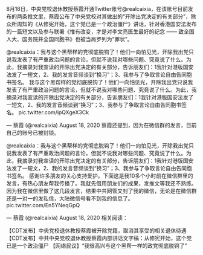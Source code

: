8月18日，中央党校退休教授蔡霞开通Twitter账号@realcaixia，在该账号目前发布的两条推文里，蔡霞公布了中央党校对其做出的“开除出党决定的有关部分”，除众所周知的《从修宪开始，这个党已是一个政治僵尸》讲话，针对香港国安法发布的一篇短文以及参与联署《惟有改变，才是对李文亮医生最好的纪念 —— 致全国人大、国务院并全国同胞书》也被当局罗列为“罪状”。

@realcaixia：我与这个黑帮样的党彻底脱钩了！他们一向怕见光，开除我出党只说我发表了有严重政治问题的言论，但就不说我对哪些问题、究竟说了什么。为此，我摘录对我宣读的开除出党决定的有关部分，告诉朋友们：1我针对港版国安法发了一短文，2、我的发言音频谈到“换习”；3、我参与了争取言论自由告同胞书签名。 我与这个黑帮样的党彻底脱钩了！他们一向怕见光，开除我出党只说我发表了有严重政治问题的言论，但就不说我对哪些问题、究竟说了什么。为此，我摘录对我宣读的开除出党决定的有关部分，告诉朋友们：1我针对港版国安法发了一短文，2、我的发言音频谈到“换习”；3、我参与了争取言论自由告同胞书签名。 pic.twitter.com/ipQXgeX3Ck

&mdash; 蔡霞 (@realcaixia) August 18, 2020   蔡霞还提到，因为在微信群的发言，目前自己的账号已被封锁。

@realcaixia：我与这个黑帮样的党彻底脱钩了！他们一向怕见光，开除我出党只说我发表了有严重政治问题的言论，但就不说我对哪些问题、究竟说了什么。为此，我摘录对我宣读的开除出党决定的有关部分，告诉朋友们：1我针对港版国安法发了一短文，2、我的发言音频谈到“换习”；3、我参与了争取言论自由告同胞书签名。 感谢许多朋友的关心支持爱护。下面这是我10多个小时前在微信群里的发言，有热心朋友帮我传播了。我就先借用朋友们的成果，发推文等我还不熟练。因为我在微信里做了这几段发言，结果中共网管又封了我的微信，无论是在微信群还是一对一的发私信，大陆微信号看不到我的信息了。 pic.twitter.com/En5YNeqGpQ

&mdash; 蔡霞 (@realcaixia) August 18, 2020  相关阅读：

【CDT发布】中央党校退休教授蔡霞被开除党籍，取消其享受的相关退休待遇 【CDT发布】中共中央党校退休教授蔡霞内部讲话文字稿：从修宪开始，这个党已是一个政治僵尸 【网络民议】“我很高兴与这个黑帮一样的政党彻底脱钩了” 
